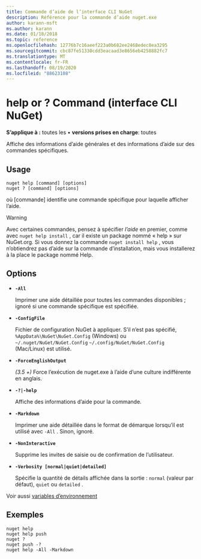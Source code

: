 ```yaml
---
title: Commande d’aide de l’interface CLI NuGet
description: Référence pour la commande d’aide nuget.exe
author: karann-msft
ms.author: karann
ms.date: 01/18/2018
ms.topic: reference
ms.openlocfilehash: 12776b7c16aeef223a0b682ee2468edec8ea3295
ms.sourcegitcommit: cbc87fe51330cdd3eacaad3e8656eb4258882fc7
ms.translationtype: MT
ms.contentlocale: fr-FR
ms.lasthandoff: 08/19/2020
ms.locfileid: "88623108"
---
```

# <a name="help-or--command-nuget-cli"></a>help or ? Command (interface CLI NuGet)

**S’applique à :** toutes les &bullet; **versions prises en charge**: toutes

Affiche des informations d’aide générales et des informations d’aide sur des commandes spécifiques.

## <a name="usage"></a>Usage

```cli
nuget help [command] [options]
nuget ? [command] [options]
```

où [commande] identifie une commande spécifique pour laquelle afficher l’aide.

> [!Warning]
> Avec certaines commandes, pensez à spécifier *l’aide* en premier, comme avec `nuget help install` , car il existe un package nommé « help » sur NuGet.org. Si vous donnez la commande `nuget install help` , vous n’obtiendrez pas d’aide sur la commande d’installation, mais vous installerez à la place le package nommé Help.

## <a name="options"></a>Options

- **`-All`**

  Imprimer une aide détaillée pour toutes les commandes disponibles ; ignoré si une commande spécifique est spécifiée.

- **`-ConfigFile`**

  Fichier de configuration NuGet à appliquer. S’il n’est pas spécifié, `%AppData%\NuGet\NuGet.Config` (Windows) ou `~/.nuget/NuGet/NuGet.Config` `~/.config/NuGet/NuGet.Config` (Mac/Linux) est utilisé.

- **`-ForceEnglishOutput`**

  *(3.5 +)* Force l’exécution de nuget.exe à l’aide d’une culture indifférente en anglais.

- **`-?|-help`**

  Affiche des informations d’aide pour la commande.

- **`-Markdown`**

  Imprimer une aide détaillée dans le format de démarque lorsqu’il est utilisé avec `-All` . Sinon, ignoré.

- **`-NonInteractive`**

  Supprime les invites de saisie ou de confirmation de l’utilisateur.

- **`-Verbosity [normal|quiet|detailed]`**

  Spécifie la quantité de détails affichée dans la sortie : `normal` (valeur par défaut), `quiet` ou `detailed` .

Voir aussi [variables d’environnement](cli-ref-environment-variables.md)

## <a name="examples"></a>Exemples

```cli
nuget help
nuget help push
nuget ?
nuget push -?
nuget help -All -Markdown
```
